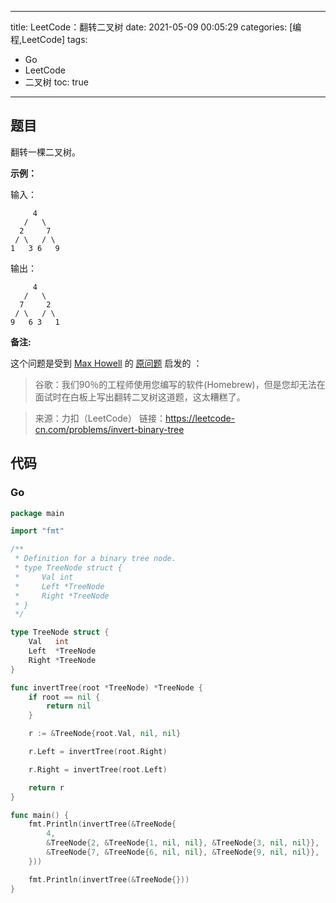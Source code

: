 ----
title: LeetCode：翻转二叉树
date: 2021-05-09 00:05:29
categories: [编程,LeetCode]
tags: 
- Go
- LeetCode
- 二叉树
toc: true
----

## 题目

翻转一棵二叉树。

**示例：**

输入：

```
     4
   /   \
  2     7
 / \   / \
1   3 6   9
```

<!-- more -->

输出：

```
     4
   /   \
  7     2
 / \   / \
9   6 3   1
```

**备注:**

这个问题是受到 [Max Howell](https://twitter.com/mxcl) 的 [原问题](https://twitter.com/mxcl/status/608682016205344768) 启发的 ：

> 谷歌：我们90％的工程师使用您编写的软件(Homebrew)，但是您却无法在面试时在白板上写出翻转二叉树这道题，这太糟糕了。

> 来源：力扣（LeetCode）
> 链接：https://leetcode-cn.com/problems/invert-binary-tree

## 代码

### Go

```go
package main

import "fmt"

/**
 * Definition for a binary tree node.
 * type TreeNode struct {
 *     Val int
 *     Left *TreeNode
 *     Right *TreeNode
 * }
 */

type TreeNode struct {
	Val   int
	Left  *TreeNode
	Right *TreeNode
}

func invertTree(root *TreeNode) *TreeNode {
	if root == nil {
		return nil
	}

	r := &TreeNode{root.Val, nil, nil}

	r.Left = invertTree(root.Right)

	r.Right = invertTree(root.Left)

	return r
}

func main() {
	fmt.Println(invertTree(&TreeNode{
		4,
		&TreeNode{2, &TreeNode{1, nil, nil}, &TreeNode{3, nil, nil}},
		&TreeNode{7, &TreeNode{6, nil, nil}, &TreeNode{9, nil, nil}},
	}))

	fmt.Println(invertTree(&TreeNode{}))
}
```